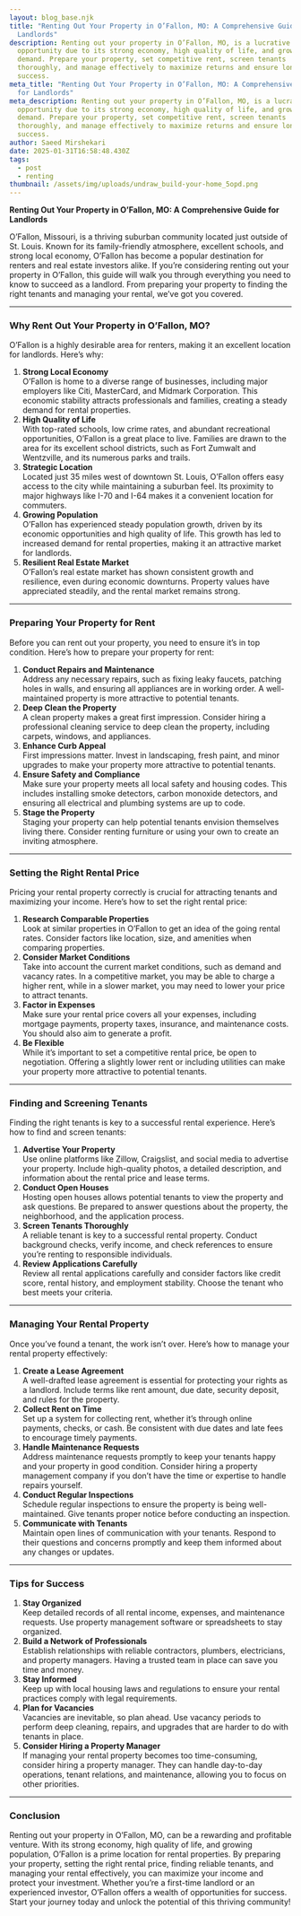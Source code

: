 ```yaml
---
layout: blog_base.njk
title: "Renting Out Your Property in O’Fallon, MO: A Comprehensive Guide for
  Landlords"
description: Renting out your property in O’Fallon, MO, is a lucrative
  opportunity due to its strong economy, high quality of life, and growing
  demand. Prepare your property, set competitive rent, screen tenants
  thoroughly, and manage effectively to maximize returns and ensure long-term
  success.
meta_title: "Renting Out Your Property in O’Fallon, MO: A Comprehensive Guide
  for Landlords"
meta_description: Renting out your property in O’Fallon, MO, is a lucrative
  opportunity due to its strong economy, high quality of life, and growing
  demand. Prepare your property, set competitive rent, screen tenants
  thoroughly, and manage effectively to maximize returns and ensure long-term
  success.
author: Saeed Mirshekari
date: 2025-01-31T16:58:48.430Z
tags:
  - post
  - renting
thumbnail: /assets/img/uploads/undraw_build-your-home_5opd.png
---
```

**Renting Out Your Property in O’Fallon, MO: A Comprehensive Guide for Landlords**

O’Fallon, Missouri, is a thriving suburban community located just outside of St. Louis. Known for its family-friendly atmosphere, excellent schools, and strong local economy, O’Fallon has become a popular destination for renters and real estate investors alike. If you’re considering renting out your property in O’Fallon, this guide will walk you through everything you need to know to succeed as a landlord. From preparing your property to finding the right tenants and managing your rental, we’ve got you covered.

- - -

### **Why Rent Out Your Property in O’Fallon, MO?**

O’Fallon is a highly desirable area for renters, making it an excellent location for landlords. Here’s why:

1. **Strong Local Economy**\
   O’Fallon is home to a diverse range of businesses, including major employers like Citi, MasterCard, and Midmark Corporation. This economic stability attracts professionals and families, creating a steady demand for rental properties.
2. **High Quality of Life**\
   With top-rated schools, low crime rates, and abundant recreational opportunities, O’Fallon is a great place to live. Families are drawn to the area for its excellent school districts, such as Fort Zumwalt and Wentzville, and its numerous parks and trails.
3. **Strategic Location**\
   Located just 35 miles west of downtown St. Louis, O’Fallon offers easy access to the city while maintaining a suburban feel. Its proximity to major highways like I-70 and I-64 makes it a convenient location for commuters.
4. **Growing Population**\
   O’Fallon has experienced steady population growth, driven by its economic opportunities and high quality of life. This growth has led to increased demand for rental properties, making it an attractive market for landlords.
5. **Resilient Real Estate Market**\
   O’Fallon’s real estate market has shown consistent growth and resilience, even during economic downturns. Property values have appreciated steadily, and the rental market remains strong.

- - -

### **Preparing Your Property for Rent**

Before you can rent out your property, you need to ensure it’s in top condition. Here’s how to prepare your property for rent:

1. **Conduct Repairs and Maintenance**\
   Address any necessary repairs, such as fixing leaky faucets, patching holes in walls, and ensuring all appliances are in working order. A well-maintained property is more attractive to potential tenants.
2. **Deep Clean the Property**\
   A clean property makes a great first impression. Consider hiring a professional cleaning service to deep clean the property, including carpets, windows, and appliances.
3. **Enhance Curb Appeal**\
   First impressions matter. Invest in landscaping, fresh paint, and minor upgrades to make your property more attractive to potential tenants.
4. **Ensure Safety and Compliance**\
   Make sure your property meets all local safety and housing codes. This includes installing smoke detectors, carbon monoxide detectors, and ensuring all electrical and plumbing systems are up to code.
5. **Stage the Property**\
   Staging your property can help potential tenants envision themselves living there. Consider renting furniture or using your own to create an inviting atmosphere.

- - -

### **Setting the Right Rental Price**

Pricing your rental property correctly is crucial for attracting tenants and maximizing your income. Here’s how to set the right rental price:

1. **Research Comparable Properties**\
   Look at similar properties in O’Fallon to get an idea of the going rental rates. Consider factors like location, size, and amenities when comparing properties.
2. **Consider Market Conditions**\
   Take into account the current market conditions, such as demand and vacancy rates. In a competitive market, you may be able to charge a higher rent, while in a slower market, you may need to lower your price to attract tenants.
3. **Factor in Expenses**\
   Make sure your rental price covers all your expenses, including mortgage payments, property taxes, insurance, and maintenance costs. You should also aim to generate a profit.
4. **Be Flexible**\
   While it’s important to set a competitive rental price, be open to negotiation. Offering a slightly lower rent or including utilities can make your property more attractive to potential tenants.

- - -

### **Finding and Screening Tenants**

Finding the right tenants is key to a successful rental experience. Here’s how to find and screen tenants:

1. **Advertise Your Property**\
   Use online platforms like Zillow, Craigslist, and social media to advertise your property. Include high-quality photos, a detailed description, and information about the rental price and lease terms.
2. **Conduct Open Houses**\
   Hosting open houses allows potential tenants to view the property and ask questions. Be prepared to answer questions about the property, the neighborhood, and the application process.
3. **Screen Tenants Thoroughly**\
   A reliable tenant is key to a successful rental property. Conduct background checks, verify income, and check references to ensure you’re renting to responsible individuals.
4. **Review Applications Carefully**\
   Review all rental applications carefully and consider factors like credit score, rental history, and employment stability. Choose the tenant who best meets your criteria.

- - -

### **Managing Your Rental Property**

Once you’ve found a tenant, the work isn’t over. Here’s how to manage your rental property effectively:

1. **Create a Lease Agreement**\
   A well-drafted lease agreement is essential for protecting your rights as a landlord. Include terms like rent amount, due date, security deposit, and rules for the property.
2. **Collect Rent on Time**\
   Set up a system for collecting rent, whether it’s through online payments, checks, or cash. Be consistent with due dates and late fees to encourage timely payments.
3. **Handle Maintenance Requests**\
   Address maintenance requests promptly to keep your tenants happy and your property in good condition. Consider hiring a property management company if you don’t have the time or expertise to handle repairs yourself.
4. **Conduct Regular Inspections**\
   Schedule regular inspections to ensure the property is being well-maintained. Give tenants proper notice before conducting an inspection.
5. **Communicate with Tenants**\
   Maintain open lines of communication with your tenants. Respond to their questions and concerns promptly and keep them informed about any changes or updates.

- - -

### **Tips for Success**

1. **Stay Organized**\
   Keep detailed records of all rental income, expenses, and maintenance requests. Use property management software or spreadsheets to stay organized.
2. **Build a Network of Professionals**\
   Establish relationships with reliable contractors, plumbers, electricians, and property managers. Having a trusted team in place can save you time and money.
3. **Stay Informed**\
   Keep up with local housing laws and regulations to ensure your rental practices comply with legal requirements.
4. **Plan for Vacancies**\
   Vacancies are inevitable, so plan ahead. Use vacancy periods to perform deep cleaning, repairs, and upgrades that are harder to do with tenants in place.
5. **Consider Hiring a Property Manager**\
   If managing your rental property becomes too time-consuming, consider hiring a property manager. They can handle day-to-day operations, tenant relations, and maintenance, allowing you to focus on other priorities.

- - -

### **Conclusion**

Renting out your property in O’Fallon, MO, can be a rewarding and profitable venture. With its strong economy, high quality of life, and growing population, O’Fallon is a prime location for rental properties. By preparing your property, setting the right rental price, finding reliable tenants, and managing your rental effectively, you can maximize your income and protect your investment. Whether you’re a first-time landlord or an experienced investor, O’Fallon offers a wealth of opportunities for success. Start your journey today and unlock the potential of this thriving community!